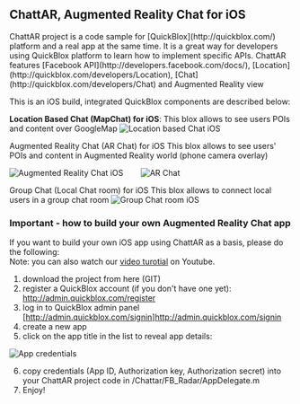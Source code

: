 <h2>ChattAR, Augmented Reality Chat for iOS</h2>
ChattAR project is a code sample for [QuickBlox](http://quickblox.com/) platform and a real app at the same time. It is a great way for developers using QuickBlox platform to learn how to implement specific APIs. ChattAR features [Facebook API](http://developers.facebook.com/docs/), [Location](http://quickblox.com/developers/Location), [Chat](http://quickblox.com/developers/Chat) and Augmented Reality view

This is an iOS build, integrated QuickBlox components are described below:

<strong>Location Based Chat (MapChat) for iOS</strong>:
This blox allows to see users POIs and content over GoogleMap
![Location based Chat iOS](https://s3.amazonaws.com/qbprod/fea932728c264a5e98771f74802a00fb00)


Augmented Reality Chat (AR Chat) for iOS
This blox allows to see users' POIs and content in Augmented Reality world (phone camera overlay)

![Augmented Reality Chat iOS](https://s3.amazonaws.com/qbprod/a21483310ab4458bbd2ddca95913d54200) &nbsp;&nbsp;&nbsp;&nbsp;&nbsp;&nbsp;  ![AR Chat](http://image.quickblox.com/ef09e72520ae22cafcd3c9fb2d4c.injoit.png)


Group Chat (Local Chat room) for iOS
This blox allows to connect local users in a group chat room
![Group Chat room iOS](https://s3.amazonaws.com/qbprod/d6bb197fa2b741268d26ca001b83f01c00)


<h3>Important - how to build your own Augmented Reality Chat app</h3>

If you want to build your own iOS app using ChattAR as a basis, please do the following:<br />
Note: you can also watch our [video turotial](http://youtu.be/AgJZYBoxKz0) on Youtube.<br />
1) download the project from here (GIT)<br />
2) register a QuickBlox account (if you don't have one yet): http://admin.quickblox.com/register<br />
3) log in to QuickBlox admin panel [http://admin.quickblox.com/signin]http://admin.quickblox.com/signin<br />
4) create a new app <br />
5) click on the app title in the list to reveal app details:<br />

![App credentials](http://image.quickblox.com/592aa599660a52a97be4e478e3e6.injoit.png)

6) copy credentials (App ID, Authorization key, Authorization secret) into your ChattAR project code in /Chattar/FB_Radar/AppDelegate.m<br />
7) Enjoy!

